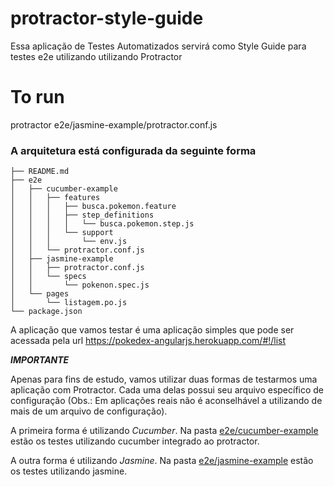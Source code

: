 # protractor-style-guide
Essa aplicação de Testes Automatizados servirá como Style Guide para testes e2e utilizando utilizando Protractor

# To run
protractor e2e/jasmine-example/protractor.conf.js


### A arquitetura está configurada da seguinte forma
```
├── README.md
├── e2e
│   ├── cucumber-example
│   │   ├── features
│   │   │   ├── busca.pokemon.feature
│   │   │   ├── step_definitions
│   │   │   │   └── busca.pokemon.step.js
│   │   │   └── support
│   │   │       └── env.js
│   │   └── protractor.conf.js
│   ├── jasmine-example
│   │   ├── protractor.conf.js
│   │   └── specs
│   │       └── pokenon.spec.js
│   └── pages
│       └── listagem.po.js
└── package.json
```

A aplicação que vamos testar é uma aplicação simples que pode ser acessada pela url <https://pokedex-angularjs.herokuapp.com/#!/list>

***IMPORTANTE***

Apenas para fins de estudo, vamos utilizar duas formas de testarmos uma aplicação com Protractor. 
Cada uma delas possui seu arquivo específico de configuração (Obs.: Em aplicações reais não é aconselhável a utilizando de mais de um arquivo de configuração).

A primeira forma é utilizando <em>Cucumber</em>. Na pasta [e2e/cucumber-example](https://github.com/cassioafs/protractor-style-guide/tree/master/e2e/cucumber-example)
estão os testes utilizando cucumber integrado ao protractor.

A outra forma é utilizando <em>Jasmine</em>. Na pasta [e2e/jasmine-example](https://github.com/cassioafs/protractor-style-guide/tree/master/e2e/jasmine-example)
estão os testes utilizando jasmine.

